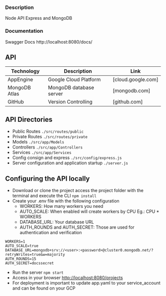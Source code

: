 ﻿### Description

Node API Express and MongoDB

### Documentation

Swagger Docs http://localhost:8080/docs/

## API

| Technology    | Description             | Link               |
| ------------- | ----------------------- | ------------------ |
| AppEngine     | Google Cloud Platform   | [cloud.google.com] |
| MongoDB Atlas | MongoDB database server | [mongodb.com]      |
| GitHub        | Version Controlling     | [github.com]       |

## API Directories

- Public Routes `./src/routes/public`
- Private Routes `./src/routes/private`
- Models `./src/app/Models`
- Controllers `./src/app/Controllers`
- Services `./src/app/Services`
- Config consign and express `./src/config/express.js`
- Server configuration and application startup `./server.js`

## Configuring the API locally

- Download or clone the project access the project folder with the terminal and execute the CLI <code>npm install</code>
- Create your .env file with the following configuration
  - WORKERS: How many workers you need
  - AUTO_SCALE: When enabled will create workers by CPU Eg.: CPU \* WORKERS
  - DATABASE_URL: Your database URL
  - AUTH_ROUNDS and AUTH_SECRET: Those are used for authentication and verification

```
WORKERS=1
AUTO_SCALE=true
DATABASE_URL=mongodb+srv://<user>:<password>@cluster0.mongodb.net/?retryWrites=true&w=majority
AUTH_ROUNDS=15
AUTH_SECRET=docssecret
```

- Run the server <code>npm start</code>
- Access in your browser <a href="http://localhost:8080/projects">http://localhost:8080/projects</a>
- For deployment is important to update app.yaml to your service_account and can be found on your GCP



